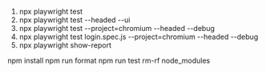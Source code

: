 1. npx playwright test
2. npx playwright test --headed --ui
3. npx playwright test --project=chromium --headed --debug
4. npx playwright test login.spec.js --project=chromium --headed --debug
5. npx playwright show-report

npm install
npm run format
npm run test
rm-rf node_modules
